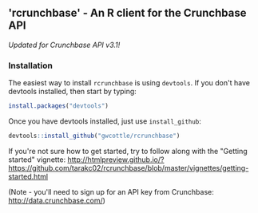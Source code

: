 ## 'rcrunchbase' - An R client for the Crunchbase API
*Updated for Crunchbase API v3.1!*

### Installation
The easiest way to install `rcrunchbase` is using `devtools`. If you don't have devtools installed, then start by typing:

```R
install.packages("devtools")
```

Once you have devtools installed, just use `install_github`:

```R
devtools::install_github("gwcottle/rcrunchbase")
```

If you're not sure how to get started, try to follow along with the "Getting started" vignette: http://htmlpreview.github.io/?https://github.com/tarakc02/rcrunchbase/blob/master/vignettes/getting-started.html 

(Note - you'll need to sign up for an API key from Crunchbase: http://data.crunchbase.com/)
